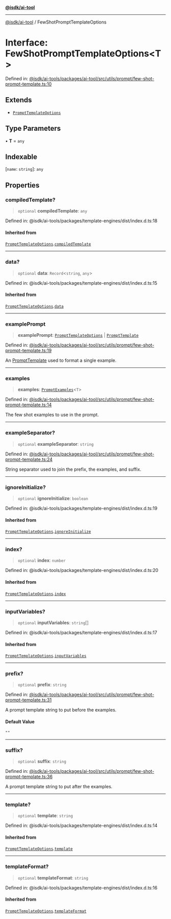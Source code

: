 [**@isdk/ai-tool**](../README.md)

***

[@isdk/ai-tool](../globals.md) / FewShotPromptTemplateOptions

# Interface: FewShotPromptTemplateOptions\<T\>

Defined in: [@isdk/ai-tools/packages/ai-tool/src/utils/prompt/few-shot-prompt-template.ts:10](https://github.com/isdk/ai-tool.js/blob/209a87173b5eabb2f81db6ea9a6784f34c24e271/src/utils/prompt/few-shot-prompt-template.ts#L10)

## Extends

- [`PromptTemplateOptions`](PromptTemplateOptions.md)

## Type Parameters

• **T** = `any`

## Indexable

\[`name`: `string`\]: `any`

## Properties

### compiledTemplate?

> `optional` **compiledTemplate**: `any`

Defined in: @isdk/ai-tools/packages/template-engines/dist/index.d.ts:18

#### Inherited from

[`PromptTemplateOptions`](PromptTemplateOptions.md).[`compiledTemplate`](PromptTemplateOptions.md#compiledtemplate)

***

### data?

> `optional` **data**: `Record`\<`string`, `any`\>

Defined in: @isdk/ai-tools/packages/template-engines/dist/index.d.ts:15

#### Inherited from

[`PromptTemplateOptions`](PromptTemplateOptions.md).[`data`](PromptTemplateOptions.md#data)

***

### examplePrompt

> **examplePrompt**: [`PromptTemplateOptions`](PromptTemplateOptions.md) \| [`PromptTemplate`](../classes/PromptTemplate.md)

Defined in: [@isdk/ai-tools/packages/ai-tool/src/utils/prompt/few-shot-prompt-template.ts:19](https://github.com/isdk/ai-tool.js/blob/209a87173b5eabb2f81db6ea9a6784f34c24e271/src/utils/prompt/few-shot-prompt-template.ts#L19)

An [PromptTemplate](../classes/PromptTemplate.md) used to format a single example.

***

### examples

> **examples**: [`PromptExamples`](../type-aliases/PromptExamples.md)\<`T`\>

Defined in: [@isdk/ai-tools/packages/ai-tool/src/utils/prompt/few-shot-prompt-template.ts:14](https://github.com/isdk/ai-tool.js/blob/209a87173b5eabb2f81db6ea9a6784f34c24e271/src/utils/prompt/few-shot-prompt-template.ts#L14)

The few shot examples to use in the prompt.

***

### exampleSeparator?

> `optional` **exampleSeparator**: `string`

Defined in: [@isdk/ai-tools/packages/ai-tool/src/utils/prompt/few-shot-prompt-template.ts:24](https://github.com/isdk/ai-tool.js/blob/209a87173b5eabb2f81db6ea9a6784f34c24e271/src/utils/prompt/few-shot-prompt-template.ts#L24)

String separator used to join the prefix, the examples, and suffix.

***

### ignoreInitialize?

> `optional` **ignoreInitialize**: `boolean`

Defined in: @isdk/ai-tools/packages/template-engines/dist/index.d.ts:19

#### Inherited from

[`PromptTemplateOptions`](PromptTemplateOptions.md).[`ignoreInitialize`](PromptTemplateOptions.md#ignoreinitialize)

***

### index?

> `optional` **index**: `number`

Defined in: @isdk/ai-tools/packages/template-engines/dist/index.d.ts:20

#### Inherited from

[`PromptTemplateOptions`](PromptTemplateOptions.md).[`index`](PromptTemplateOptions.md#index)

***

### inputVariables?

> `optional` **inputVariables**: `string`[]

Defined in: @isdk/ai-tools/packages/template-engines/dist/index.d.ts:17

#### Inherited from

[`PromptTemplateOptions`](PromptTemplateOptions.md).[`inputVariables`](PromptTemplateOptions.md#inputvariables)

***

### prefix?

> `optional` **prefix**: `string`

Defined in: [@isdk/ai-tools/packages/ai-tool/src/utils/prompt/few-shot-prompt-template.ts:31](https://github.com/isdk/ai-tool.js/blob/209a87173b5eabb2f81db6ea9a6784f34c24e271/src/utils/prompt/few-shot-prompt-template.ts#L31)

A prompt template string to put before the examples.

#### Default Value

`""`

***

### suffix?

> `optional` **suffix**: `string`

Defined in: [@isdk/ai-tools/packages/ai-tool/src/utils/prompt/few-shot-prompt-template.ts:36](https://github.com/isdk/ai-tool.js/blob/209a87173b5eabb2f81db6ea9a6784f34c24e271/src/utils/prompt/few-shot-prompt-template.ts#L36)

A prompt template string to put after the examples.

***

### template?

> `optional` **template**: `string`

Defined in: @isdk/ai-tools/packages/template-engines/dist/index.d.ts:14

#### Inherited from

[`PromptTemplateOptions`](PromptTemplateOptions.md).[`template`](PromptTemplateOptions.md#template)

***

### templateFormat?

> `optional` **templateFormat**: `string`

Defined in: @isdk/ai-tools/packages/template-engines/dist/index.d.ts:16

#### Inherited from

[`PromptTemplateOptions`](PromptTemplateOptions.md).[`templateFormat`](PromptTemplateOptions.md#templateformat)
